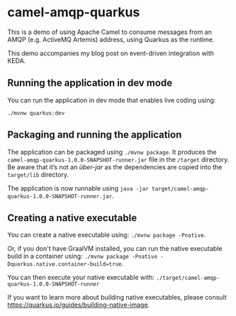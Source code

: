 # camel-amqp-quarkus

This is a demo of using Apache Camel to consume messages from an AMQP (e.g. ActiveMQ Artemis) address, using Quarkus as the runtime.

This demo accompanies my blog post on event-driven integration with KEDA.

## Running the application in dev mode

You can run the application in dev mode that enables live coding using:
```
./mvnw quarkus:dev
```

## Packaging and running the application

The application can be packaged using `./mvnw package`.
It produces the `camel-amqp-quarkus-1.0.0-SNAPSHOT-runner.jar` file in the `/target` directory.
Be aware that it’s not an _über-jar_ as the dependencies are copied into the `target/lib` directory.

The application is now runnable using `java -jar target/camel-amqp-quarkus-1.0.0-SNAPSHOT-runner.jar`.

## Creating a native executable

You can create a native executable using: `./mvnw package -Pnative`.

Or, if you don't have GraalVM installed, you can run the native executable build in a container using: `./mvnw package -Pnative -Dquarkus.native.container-build=true`.

You can then execute your native executable with: `./target/camel-amqp-quarkus-1.0.0-SNAPSHOT-runner`

If you want to learn more about building native executables, please consult https://quarkus.io/guides/building-native-image.
